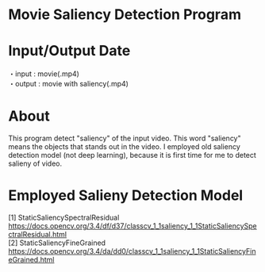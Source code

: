 # Movie Saliency Detection Program

# Input/Output Date
・input  : movie(.mp4)  
・output : movie with saliency(.mp4) 

# About
This program detect "saliency" of the input video. This word "saliency" means the objects that stands out in the video.
I employed old saliency detection model (not deep learning), because it is first time for me to detect salieny of video.

# Employed Salieny Detection Model
[1] StaticSaliencySpectralResidual  
https://docs.opencv.org/3.4/df/d37/classcv_1_1saliency_1_1StaticSaliencySpectralResidual.html  
[2] StaticSaliencyFineGrained  
https://docs.opencv.org/3.4/da/dd0/classcv_1_1saliency_1_1StaticSaliencyFineGrained.html
